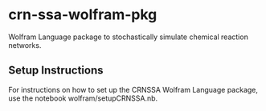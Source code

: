 # crn-ssa-wolfram-pkg
Wolfram Language package to stochastically simulate chemical reaction networks.

## Setup Instructions
For instructions on how to set up the CRNSSA Wolfram Language package, use the notebook wolfram/setupCRNSSA.nb.
